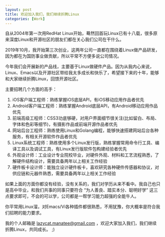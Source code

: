 ```yaml
---
layout: post
title: 欢迎加入我们，我们继续折腾Linux
categories: [Work]
---
```


自从2004年第一次用RedHat Linux开始，蓦然回首玩Linux已有十八载，很多原来深度Linux和开源社区的朋友们都在关心我们公司在干什么。

2019年10月，我开始第三次创业，这两年公司一直都在围绕着Linux做产品研发，因为都在为国防事业做贡献，所以平常不方便多说公司情况。

今年我们会开展新的产品线，主要基于Linux做硬件产品。因为从我内心来说，Linux、Emacs以及开源社区带给我太多成长和快乐了，希望接下来的十年，能够和大家继续折腾Linux，回馈开源社区。

主要招聘几个方面的高手：

1. iOS客户端工程师：熟练掌握iOS底层API，有iOS移动应用作品者优先
2. Android客户端工程师：熟练掌握Android底层API，有Android移动应用作品优先
3. 前端高级工程师：CSS3功底够硬，对用户界面细节很关注(比如留白、布局、字体和色彩等细节)，有摄影作品或前端开源作品者优先
4. 网站后台工程师：熟练使用Linux和Golang编程，能够快速搭建网站后台各种服务，有相关开源软件作品者优先
5. Linux系统工程师：熟练使用多个Linux发行版，熟练掌握常用命令行工具、编译工具以及调试工具，有Linux发行版软件包构建经验者优先
6. 外观设计师：工业设计专业院校毕业，对硬件外观、材料和工艺流程熟悉，了解硬件结构设计，需要具备两年以上相关工作经验
7. 硬件板卡设计师：能独立设计硬件板卡，喜欢研究各种硬件传感器和协议，对供应链和元器件熟悉，需要具备两年以上相关工作经验

如果上面的方面你都没有经验，没有关系的，我们对学历从来不看中。我自己也只是高中毕业，和我们共事的同事只要符合 “为人善良、踏实本分、聪明好学” 这三点要求即可，不会的可以学，公司都是一帮学习能力超强的全能牛人。

你平常用Linux溜，对Emacs/Vi各种插件都很熟悉，不用犹豫，你大概率是符合我们招聘的能力要求。

我的个人邮箱是 lazycat.manatee@gmail.com ，欢迎大家加入我们，我们继续折腾Linux，共同成长。 ;)
